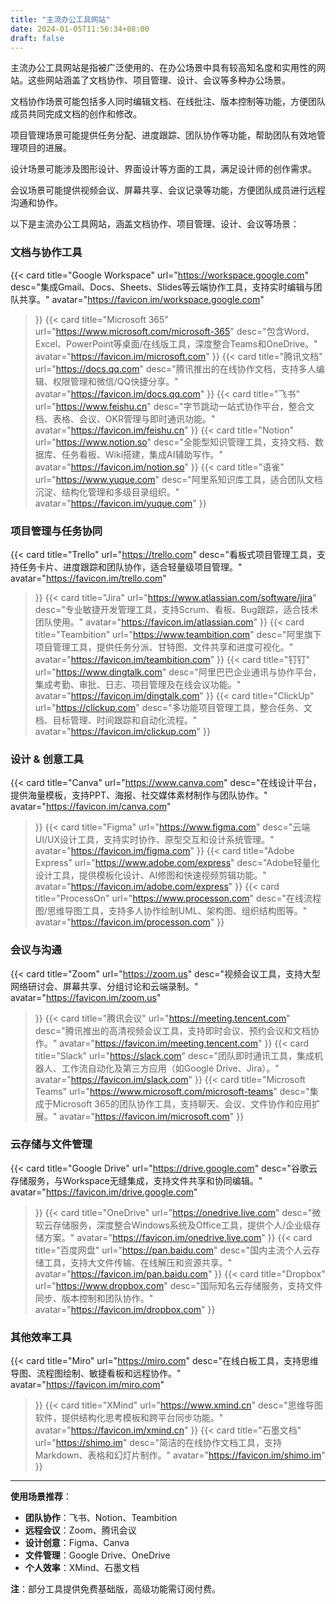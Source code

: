 ```yaml
---
title: "主流办公工具网站"
date: 2024-01-05T11:56:34+08:00
draft: false
---
```





主流办公工具网站是指被广泛使用的、在办公场景中具有较高知名度和实用性的网站。这些网站涵盖了文档协作、项目管理、设计、会议等多种办公场景。

文档协作场景可能包括多人同时编辑文档、在线批注、版本控制等功能，方便团队成员共同完成文档的创作和修改。

项目管理场景可能提供任务分配、进度跟踪、团队协作等功能，帮助团队有效地管理项目的进展。

设计场景可能涉及图形设计、界面设计等方面的工具，满足设计师的创作需求。

会议场景可能提供视频会议、屏幕共享、会议记录等功能，方便团队成员进行远程沟通和协作。

以下是主流办公工具网站，涵盖文档协作、项目管理、设计、会议等场景：


### **文档与协作工具**

<div class="row"> 

{{< card
    title="Google Workspace"
    url="https://workspace.google.com"
    desc="集成Gmail、Docs、Sheets、Slides等云端协作工具，支持实时编辑与团队共享。"
    avatar="https://favicon.im/workspace.google.com"
>}}
{{< card
    title="Microsoft 365"
    url="https://www.microsoft.com/microsoft-365"
    desc="包含Word、Excel、PowerPoint等桌面/在线版工具，深度整合Teams和OneDrive。"
    avatar="https://favicon.im/microsoft.com"
>}}
{{< card
    title="腾讯文档"
    url="https://docs.qq.com"
    desc="腾讯推出的在线协作文档，支持多人编辑、权限管理和微信/QQ快捷分享。"
    avatar="https://favicon.im/docs.qq.com"
>}}
{{< card
    title="飞书"
    url="https://www.feishu.cn"
    desc="字节跳动一站式协作平台，整合文档、表格、会议、OKR管理与即时通讯功能。"
    avatar="https://favicon.im/feishu.cn"
>}}
{{< card
    title="Notion"
    url="https://www.notion.so"
    desc="全能型知识管理工具，支持文档、数据库、任务看板、Wiki搭建，集成AI辅助写作。"
    avatar="https://favicon.im/notion.so"
>}}
{{< card
    title="语雀"
    url="https://www.yuque.com"
    desc="阿里系知识库工具，适合团队文档沉淀、结构化管理和多级目录组织。"
    avatar="https://favicon.im/yuque.com"
>}}

</div>


### **项目管理与任务协同**

<div class="row"> 

{{< card
    title="Trello"
    url="https://trello.com"
    desc="看板式项目管理工具，支持任务卡片、进度跟踪和团队协作，适合轻量级项目管理。"
    avatar="https://favicon.im/trello.com"
>}}
{{< card
    title="Jira"
    url="https://www.atlassian.com/software/jira"
    desc="专业敏捷开发管理工具，支持Scrum、看板、Bug跟踪，适合技术团队使用。"
    avatar="https://favicon.im/atlassian.com"
>}}
{{< card
    title="Teambition"
    url="https://www.teambition.com"
    desc="阿里旗下项目管理工具，提供任务分派、甘特图、文件共享和进度可视化。"
    avatar="https://favicon.im/teambition.com"
>}}
{{< card
    title="钉钉"
    url="https://www.dingtalk.com"
    desc="阿里巴巴企业通讯与协作平台，集成考勤、审批、日志、项目管理及在线会议功能。"
    avatar="https://favicon.im/dingtalk.com"
>}}
{{< card
    title="ClickUp"
    url="https://clickup.com"
    desc="多功能项目管理工具，整合任务、文档、目标管理、时间跟踪和自动化流程。"
    avatar="https://favicon.im/clickup.com"
>}}

</div>


### **设计 & 创意工具**

<div class="row"> 

{{< card
    title="Canva"
    url="https://www.canva.com"
    desc="在线设计平台，提供海量模板，支持PPT、海报、社交媒体素材制作与团队协作。"
    avatar="https://favicon.im/canva.com"
>}}
{{< card
    title="Figma"
    url="https://www.figma.com"
    desc="云端UI/UX设计工具，支持实时协作、原型交互和设计系统管理。"
    avatar="https://favicon.im/figma.com"
>}}
{{< card
    title="Adobe Express"
    url="https://www.adobe.com/express"
    desc="Adobe轻量化设计工具，提供模板化设计、AI修图和快速视频剪辑功能。"
    avatar="https://favicon.im/adobe.com/express"
>}}
{{< card
    title="ProcessOn"
    url="https://www.processon.com"
    desc="在线流程图/思维导图工具，支持多人协作绘制UML、架构图、组织结构图等。"
    avatar="https://favicon.im/processon.com"
>}}

</div>


### **会议与沟通**

<div class="row"> 

{{< card
    title="Zoom"
    url="https://zoom.us"
    desc="视频会议工具，支持大型网络研讨会、屏幕共享、分组讨论和云端录制。"
    avatar="https://favicon.im/zoom.us"
>}}
{{< card
    title="腾讯会议"
    url="https://meeting.tencent.com"
    desc="腾讯推出的高清视频会议工具，支持即时会议、预约会议和文档协作。"
    avatar="https://favicon.im/meeting.tencent.com"
>}}
{{< card
    title="Slack"
    url="https://slack.com"
    desc="团队即时通讯工具，集成机器人、工作流自动化及第三方应用（如Google Drive、Jira）。"
    avatar="https://favicon.im/slack.com"
>}}
{{< card
    title="Microsoft Teams"
    url="https://www.microsoft.com/microsoft-teams"
    desc="集成于Microsoft 365的团队协作工具，支持聊天、会议、文件协作和应用扩展。"
    avatar="https://favicon.im/microsoft.com"
>}}

</div>


### **云存储与文件管理**

<div class="row"> 

{{< card
    title="Google Drive"
    url="https://drive.google.com"
    desc="谷歌云存储服务，与Workspace无缝集成，支持文件共享和协同编辑。"
    avatar="https://favicon.im/drive.google.com"
>}}
{{< card
    title="OneDrive"
    url="https://onedrive.live.com"
    desc="微软云存储服务，深度整合Windows系统及Office工具，提供个人/企业级存储方案。"
    avatar="https://favicon.im/onedrive.live.com"
>}}
{{< card
    title="百度网盘"
    url="https://pan.baidu.com"
    desc="国内主流个人云存储工具，支持大文件传输、在线解压和资源共享。"
    avatar="https://favicon.im/pan.baidu.com"
>}}
{{< card
    title="Dropbox"
    url="https://www.dropbox.com"
    desc="国际知名云存储服务，支持文件同步、版本控制和团队协作。"
    avatar="https://favicon.im/dropbox.com"
>}}

</div>


### **其他效率工具**

<div class="row"> 

{{< card
    title="Miro"
    url="https://miro.com"
    desc="在线白板工具，支持思维导图、流程图绘制、敏捷看板和远程协作。"
    avatar="https://favicon.im/miro.com"
>}}
{{< card
    title="XMind"
    url="https://www.xmind.cn"
    desc="思维导图软件，提供结构化思考模板和跨平台同步功能。"
    avatar="https://favicon.im/xmind.cn"
>}}
{{< card
    title="石墨文档"
    url="https://shimo.im"
    desc="简洁的在线协作文档工具，支持Markdown、表格和幻灯片制作。"
    avatar="https://favicon.im/shimo.im"
>}}

</div>

---

**使用场景推荐**：

- **团队协作**：飞书、Notion、Teambition
- **远程会议**：Zoom、腾讯会议
- **设计创意**：Figma、Canva
- **文件管理**：Google Drive、OneDrive
- **个人效率**：XMind、石墨文档

**注**：部分工具提供免费基础版，高级功能需订阅付费。